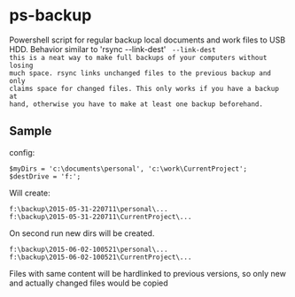# ps-backup

Powershell script for regular backup local documents and work files to USB HDD. Behavior similar to 'rsync --link-dest'
<code>
--link-dest this is a neat way to make full backups of your computers without losing much space. rsync links unchanged files to the previous backup and only claims space for changed files. This only works if you have a backup at hand, otherwise you have to make at least one backup beforehand.
</code>

Sample
--- 
config:
```
$myDirs = 'c:\documents\personal', 'c:\work\CurrentProject';
$destDrive = 'f:';
```

Will create:
```
f:\backup\2015-05-31-220711\personal\...
f:\backup\2015-05-31-220711\CurrentProject\...
```

On second run new dirs will be created.
```
f:\backup\2015-06-02-100521\personal\...
f:\backup\2015-06-02-100521\CurrentProject\...
```

Files with same content will be hardlinked to previous versions, so only new and actually changed files would be copied
